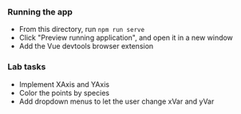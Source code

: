 ### Running the app
* From this directory, run `npm run serve`
* Click "Preview running application", and open it in a new window
* Add the Vue devtools browser extension

### Lab tasks
* Implement XAxis and YAxis
* Color the points by species
* Add dropdown menus to let the user change xVar and yVar